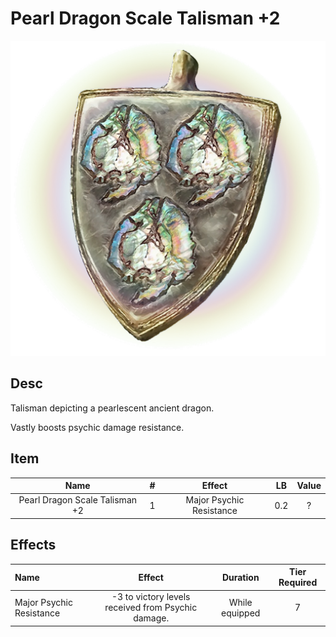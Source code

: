 # Pearl Dragon Scale Talisman +2

![Copyrighted Image](PearlDragonScaleTalisman+2.png)

## Desc

Talisman depicting a pearlescent ancient dragon.

Vastly boosts psychic damage resistance.

## Item

|              Name              | # |          Effect          | LB | Value |
| :----------------------------: | :-: | :----------------------: | :-: | :---: |
| Pearl Dragon Scale Talisman +2 | 1 | Major Psychic Resistance | 0.2 |   ?   |

## Effects

| Name                     |                       Effect                       |    Duration    | Tier Required |
| :----------------------- | :------------------------------------------------: | :------------: | :-----------: |
| Major Psychic Resistance | -3 to victory levels received from Psychic damage. | While equipped |       7       |
